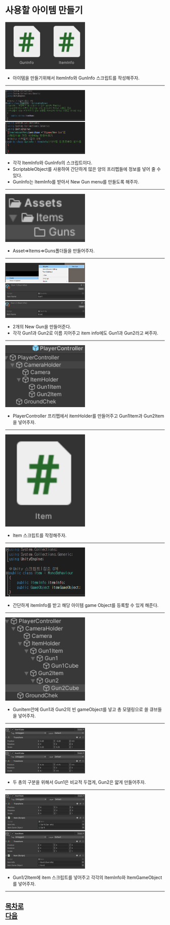 사용할 아이템 만들기      
=======================
<img src="https://github.com/isp829/3dunitymulty/blob/master/images/lecture6/lecture6-1/6-1-1.PNG" width="50%">  

* 아이템을 만들기위해서 ItemInfo와 GunInfo 스크립트를 작성해주자.   

------------------------------------------------------     
<img src="https://github.com/isp829/3dunitymulty/blob/master/images/lecture6/lecture6-1/6-1-2.PNG" width="50%">  
<img src="https://github.com/isp829/3dunitymulty/blob/master/images/lecture6/lecture6-1/6-1-3.PNG" width="50%">  


* 각각 ItemInfo와 GunInfo의 스크립트이다.  
* ScriptableObject를 사용하여 간단하게 많은 양의 프리펩들에 정보를 넣어 줄 수 있다.  
* GunInfo는 ItemInfo를 받아서 New Gun menu를 만들도록 해주자.  

------------------------------------------------------     
<img src="https://github.com/isp829/3dunitymulty/blob/master/images/lecture6/lecture6-1/6-1-4.PNG" width="50%">  


* Asset=>Items=>Guns폴더들을 만들어주자.  

------------------------------------------------------     
<img src="https://github.com/isp829/3dunitymulty/blob/master/images/lecture6/lecture6-1/6-1-5.PNG" width="50%">  
<img src="https://github.com/isp829/3dunitymulty/blob/master/images/lecture6/lecture6-1/6-1-6.PNG" width="50%">  
<img src="https://github.com/isp829/3dunitymulty/blob/master/images/lecture6/lecture6-1/6-1-7.PNG" width="50%">  


* 2개의 New Gun을 만들어준다.    
* 각각 Gun1과 Gun2로 이름 지어주고 item info에도 Gun1과 Gun2라고 써주자.  

------------------------------------------------------     
<img src="https://github.com/isp829/3dunitymulty/blob/master/images/lecture6/lecture6-1/6-1-8.PNG" width="50%">  

* PlayerController 프리펩에서 itemHolder를 만들어주고 Gun1Item과 Gun2Item을 넣어주자.  

------------------------------------------------------     
<img src="https://github.com/isp829/3dunitymulty/blob/master/images/lecture6/lecture6-1/6-1-9.PNG" width="50%">  

* Item 스크립트를 작정해주자.  

------------------------------------------------------     
<img src="https://github.com/isp829/3dunitymulty/blob/master/images/lecture6/lecture6-1/6-1-10.PNG" width="50%">  

* 간단하게 itemInfo를 받고 해당 아이템 game Object를 등록할 수 있게 해준다.  

------------------------------------------------------     
<img src="https://github.com/isp829/3dunitymulty/blob/master/images/lecture6/lecture6-1/6-1-11.PNG" width="50%">  

* GunItem안에 Gun1과 Gun2의 빈 gameObject를 넣고 총 모델링으로 쓸 큐브들을 넣어주자.  

------------------------------------------------------     
<img src="https://github.com/isp829/3dunitymulty/blob/master/images/lecture6/lecture6-1/6-1-12.PNG" width="50%">  
<img src="https://github.com/isp829/3dunitymulty/blob/master/images/lecture6/lecture6-1/6-1-13.PNG" width="50%">  

* 두 총의 구분을 위해서 Gun1은 비교적 두껍게, Gun2은 얇게 만들어주자.  

------------------------------------------------------     
<img src="https://github.com/isp829/3dunitymulty/blob/master/images/lecture6/lecture6-1/6-1-14.PNG" width="50%">  
<img src="https://github.com/isp829/3dunitymulty/blob/master/images/lecture6/lecture6-1/6-1-15.PNG" width="50%">  

* Gun1/2Item에 item 스크립트를 넣어주고 각각의 ItemInfo와 ItemGameObject를 넣어주자.  

------------------------------------------------------     
[목차로](https://github.com/isp829/3dunitymulty/blob/master/README.md)  
[다음](https://github.com/isp829/3dunitymulty/blob/master/lecture/lecture6-2.md)  
-----------------------------
